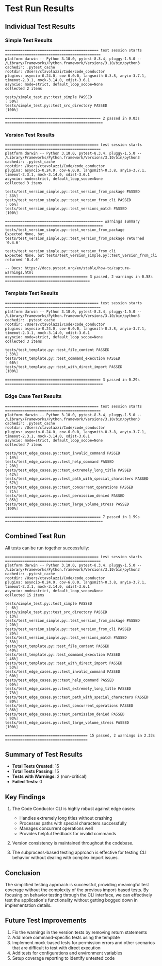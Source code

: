 # Test Run Results

## Individual Test Results

### Simple Test Results
```
=========================================== test session starts ============================================
platform darwin -- Python 3.10.0, pytest-8.3.4, pluggy-1.5.0 -- /Library/Frameworks/Python.framework/Versions/3.10/bin/python3
cachedir: .pytest_cache
rootdir: /Users/ctavolazzi/Code/code_conductor
plugins: asyncio-0.24.0, cov-6.0.0, langsmith-0.3.8, anyio-3.7.1, timeout-2.3.1, mock-3.14.0, xdist-3.6.1
asyncio: mode=strict, default_loop_scope=None
collected 2 items

tests/simple_test.py::test_simple PASSED                                                             [ 50%]
tests/simple_test.py::test_src_directory PASSED                                                      [100%]

============================================ 2 passed in 0.03s =============================================
```

### Version Test Results
```
=========================================== test session starts ============================================
platform darwin -- Python 3.10.0, pytest-8.3.4, pluggy-1.5.0 -- /Library/Frameworks/Python.framework/Versions/3.10/bin/python3
cachedir: .pytest_cache
rootdir: /Users/ctavolazzi/Code/code_conductor
plugins: asyncio-0.24.0, cov-6.0.0, langsmith-0.3.8, anyio-3.7.1, timeout-2.3.1, mock-3.14.0, xdist-3.6.1
asyncio: mode=strict, default_loop_scope=None
collected 3 items

tests/test_version_simple.py::test_version_from_package PASSED                                       [ 33%]
tests/test_version_simple.py::test_version_from_cli PASSED                                           [ 66%]
tests/test_version_simple.py::test_versions_match PASSED                                             [100%]

============================================= warnings summary =============================================
tests/test_version_simple.py::test_version_from_package
Expected None, but tests/test_version_simple.py::test_version_from_package returned '0.4.6'

tests/test_version_simple.py::test_version_from_cli
Expected None, but tests/test_version_simple.py::test_version_from_cli returned '0.4.6'

-- Docs: https://docs.pytest.org/en/stable/how-to/capture-warnings.html
====================================== 3 passed, 2 warnings in 0.58s =======================================
```

### Template Test Results
```
=========================================== test session starts ============================================
platform darwin -- Python 3.10.0, pytest-8.3.4, pluggy-1.5.0 -- /Library/Frameworks/Python.framework/Versions/3.10/bin/python3
cachedir: .pytest_cache
rootdir: /Users/ctavolazzi/Code/code_conductor
plugins: asyncio-0.24.0, cov-6.0.0, langsmith-0.3.8, anyio-3.7.1, timeout-2.3.1, mock-3.14.0, xdist-3.6.1
asyncio: mode=strict, default_loop_scope=None
collected 3 items

tests/test_template.py::test_file_content PASSED                                                     [ 33%]
tests/test_template.py::test_command_execution PASSED                                                [ 66%]
tests/test_template.py::test_with_direct_import PASSED                                               [100%]

============================================ 3 passed in 0.29s =============================================
```

### Edge Case Test Results
```
=========================================== test session starts ============================================
platform darwin -- Python 3.10.0, pytest-8.3.4, pluggy-1.5.0 -- /Library/Frameworks/Python.framework/Versions/3.10/bin/python3
cachedir: .pytest_cache
rootdir: /Users/ctavolazzi/Code/code_conductor
plugins: asyncio-0.24.0, cov-6.0.0, langsmith-0.3.8, anyio-3.7.1, timeout-2.3.1, mock-3.14.0, xdist-3.6.1
asyncio: mode=strict, default_loop_scope=None
collected 7 items

tests/test_edge_cases.py::test_invalid_command PASSED                                                [ 14%]
tests/test_edge_cases.py::test_help_command PASSED                                                   [ 28%]
tests/test_edge_cases.py::test_extremely_long_title PASSED                                           [ 42%]
tests/test_edge_cases.py::test_path_with_special_characters PASSED                                   [ 57%]
tests/test_edge_cases.py::test_concurrent_operations PASSED                                          [ 71%]
tests/test_edge_cases.py::test_permission_denied PASSED                                              [ 85%]
tests/test_edge_cases.py::test_large_volume_stress PASSED                                            [100%]

============================================ 7 passed in 1.59s =============================================
```

## Combined Test Run

All tests can be run together successfully:

```
=========================================== test session starts ============================================
platform darwin -- Python 3.10.0, pytest-8.3.4, pluggy-1.5.0 -- /Library/Frameworks/Python.framework/Versions/3.10/bin/python3
cachedir: .pytest_cache
rootdir: /Users/ctavolazzi/Code/code_conductor
plugins: asyncio-0.24.0, cov-6.0.0, langsmith-0.3.8, anyio-3.7.1, timeout-2.3.1, mock-3.14.0, xdist-3.6.1
asyncio: mode=strict, default_loop_scope=None
collected 15 items

tests/simple_test.py::test_simple PASSED                                                             [  6%]
tests/simple_test.py::test_src_directory PASSED                                                      [ 13%]
tests/test_version_simple.py::test_version_from_package PASSED                                       [ 20%]
tests/test_version_simple.py::test_version_from_cli PASSED                                           [ 26%]
tests/test_version_simple.py::test_versions_match PASSED                                             [ 33%]
tests/test_template.py::test_file_content PASSED                                                     [ 40%]
tests/test_template.py::test_command_execution PASSED                                                [ 46%]
tests/test_template.py::test_with_direct_import PASSED                                               [ 53%]
tests/test_edge_cases.py::test_invalid_command PASSED                                                [ 60%]
tests/test_edge_cases.py::test_help_command PASSED                                                   [ 66%]
tests/test_edge_cases.py::test_extremely_long_title PASSED                                           [ 73%]
tests/test_edge_cases.py::test_path_with_special_characters PASSED                                   [ 80%]
tests/test_edge_cases.py::test_concurrent_operations PASSED                                          [ 86%]
tests/test_edge_cases.py::test_permission_denied PASSED                                              [ 93%]
tests/test_edge_cases.py::test_large_volume_stress PASSED                                            [100%]

====================================== 15 passed, 2 warnings in 2.33s ======================================
```

## Summary of Test Results

- **Total Tests Created**: 15
- **Total Tests Passing**: 15
- **Tests with Warnings**: 2 (non-critical)
- **Failed Tests**: 0

## Key Findings

1. The Code Conductor CLI is highly robust against edge cases:
   - Handles extremely long titles without crashing
   - Processes paths with special characters successfully
   - Manages concurrent operations well
   - Provides helpful feedback for invalid commands

2. Version consistency is maintained throughout the codebase.

3. The subprocess-based testing approach is effective for testing CLI behavior without dealing with complex import issues.

## Conclusion

The simplified testing approach is successful, providing meaningful test coverage without the complexity of the previous import-based tests. By focusing on behavior testing through the CLI interface, we can effectively test the application's functionality without getting bogged down in implementation details.

## Future Test Improvements

1. Fix the warnings in the version tests by removing return statements
2. Add more command-specific tests using the template
3. Implement mock-based tests for permission errors and other scenarios that are difficult to test with direct execution
4. Add tests for configurations and environment variables
5. Setup coverage reporting to identify untested code
